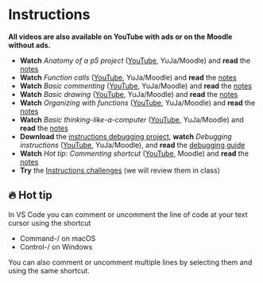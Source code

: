# Instructions

**All videos are also available on YouTube with ads or on the Moodle without ads.**

- **Watch** *Anatomy of a p5 project* ([YouTube](MISSING_LINK), YuJa/Moodle) and **read** the [notes](./anatomy-of-a-p5-project.md)
- **Watch** *Function calls* ([YouTube](MISSING_LINK), YuJa/Moodle) and **read** the [notes](./function-calls.md)
- **Watch** *Basic commenting* ([YouTube](MISSING_LINK), YuJa/Moodle) and **read** the [notes](./basic-commenting.md)
- **Watch** *Basic drawing* ([YouTube](MISSING_LINK), YuJa/Moodle) and **read** the [notes](./basic-drawing.md)
- **Watch** *Organizing with functions* ([YouTube](MISSING_LINK), YuJa/Moodle) and **read** the [notes](./organizing-with-functions.md)
- **Watch** *Basic thinking-like-a-computer* ([YouTube](MISSING_LINK), YuJa/Moodle) and **read** the [notes](./basic-thinking-like-a-computer.md)
- **Download** the [instructions debugging project](MISSING_LINK), **watch** *Debugging instructions* ([YouTube](MISSING_LINK), YuJa/Moodle), and **read** the [debugging guide](../../guides/debugging-guide.md)
- **Watch** *Hot tip: Commenting shortcut* ([YouTube](MISSING_LINK), Moodle) and **read** the [notes](./hot-tip-commenting-shortcut.md)
- **Try** the [Instructions challenges](./drawing-challenges.md) (we will review them in class)

## 🔥 Hot tip

In VS Code you can comment or uncomment the line of code at your text cursor using the shortcut
- Command-/ on macOS
- Control-/ on Windows

You can also comment or uncomment multiple lines by selecting them and using the same shortcut.